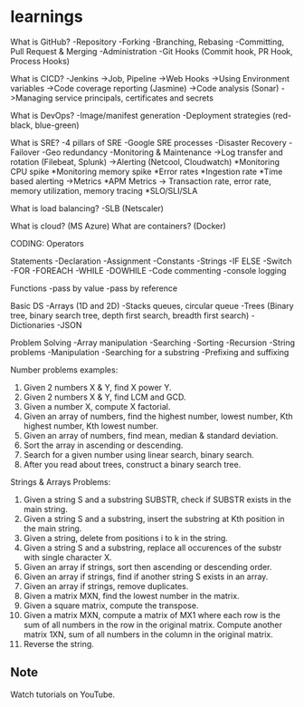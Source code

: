 # learnings

What is GitHub?
	-Repository
	-Forking
	-Branching, Rebasing
	-Committing, Pull Request & Merging
	-Administration
	-Git Hooks (Commit hook, PR Hook, Process Hooks)

What is CICD? 
	-Jenkins 
		->Job, Pipeline
		->Web Hooks
		->Using Environment variables
		->Code coverage reporting (Jasmine)
		->Code analysis (Sonar)
		->Managing service principals, certificates and secrets
		
What is DevOps?
	-Image/manifest generation
	-Deployment strategies (red-black, blue-green)
		
What is SRE?
	-4 pillars of SRE
	-Google SRE processes
	-Disaster Recovery
	-Failover
	-Geo redundancy
	-Monitoring & Maintenance 
		->Log transfer and rotation (Filebeat, Splunk)
		->Alerting (Netcool, Cloudwatch)
			*Monitoring CPU spike
			*Monitoring memory spike
			*Error rates
			*Ingestion rate
			*Time based alerting
		->Metrics
			*APM Metrics -> Transaction rate, error rate, memory utilization, memory tracing
			*SLO/SLI/SLA

What is load balancing?
	-SLB (Netscaler)
	
What is cloud? (MS Azure)
What are containers? (Docker)



CODING:
Operators

Statements
	-Declaration
	-Assignment
	-Constants
	-Strings
	-IF ELSE
	-Switch
	-FOR
	-FOREACH
	-WHILE
	-DOWHILE
	-Code commenting
	-console logging
	
Functions
	-pass by value
	-pass by reference
	
Basic DS
	-Arrays (1D and 2D)
	-Stacks queues, circular queue
	-Trees (Binary tree, binary search tree, depth first search, breadth first search)
	-Dictionaries
	-JSON
	
Problem Solving
	-Array manipulation
	-Searching
	-Sorting
	-Recursion
	-String problems
		-Manipulation
		-Searching for a substring
		-Prefixing and suffixing

Number problems examples:
1) Given 2 numbers X & Y, find X power Y.
2) Given 2 numbers X & Y, find LCM and GCD.
3) Given a number X, compute X factorial.
4) Given an array of numbers, find the highest number, lowest number, Kth highest number, Kth lowest number.
5) Given an array of numbers, find mean, median & standard deviation.
6) Sort the array in ascending or descending.
7) Search for a given number using linear search, binary search.
8) After you read about trees, construct a binary search tree.

Strings & Arrays Problems:
1) Given a string S and a substring SUBSTR, check if SUBSTR exists in the main string.
2) Given a string S and a substring, insert the substring at Kth position in the main string.
3) Given a string, delete from positions i to k in the string.
4) Given a string S and a substring, replace all occurences of the substr with single character X.
5) Given an array if strings, sort then ascending or descending order.
6) Given an array if strings, find if another string S exists in an array.
7) Given an array if strings, remove duplicates.
8) Given a matrix MXN, find the lowest number in the matrix.
9) Given a square matrix, compute the transpose.
10) Given a matrix MXN, compute a matrix of MX1 where each row is the sum of all numbers in the row in the original matrix. Compute another matrix 1XN,
    sum of all numbers in the column in the original matrix.
11) Reverse the string.

## Note

Watch tutorials on YouTube.